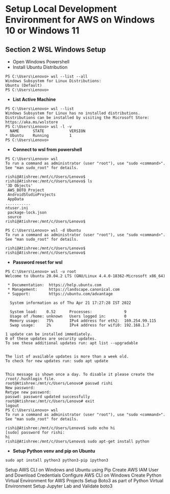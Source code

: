# Setup Local Development Environment for AWS on Windows 10 or Windows 11

## Section 2 WSL Windows Setup
* Open Windows Powershell
* Install Ubuntu Distribution
```
PS C:\Users\Lenovo> wsl --list --all
Windows Subsystem for Linux Distributions:
Ubuntu (Default)
PS C:\Users\Lenovo>
```
* **List Active Machine**

```
PS C:\Users\Lenovo> wsl --list
Windows Subsystem for Linux has no installed distributions.
Distributions can be installed by visiting the Microsoft Store:
https://aka.ms/wslstore
PS C:\Users\Lenovo> wsl -l -v
  NAME      STATE           VERSION
* Ubuntu    Running         1
PS C:\Users\Lenovo>
```

* **Connect to wsl from powershell**
```
PS C:\Users\Lenovo> wsl
To run a command as administrator (user "root"), use "sudo <command>".
See "man sudo_root" for details.

rishi@Atishree:/mnt/c/Users/Lenovo$
rishi@Atishree:/mnt/c/Users/Lenovo$ ls
'3D Objects'
 AWS_BOTO_Project
 AndroidStudioProjects
 AppData
...........
ntuser.ini
 package-lock.json
 source
rishi@Atishree:/mnt/c/Users/Lenovo$
```

```
PS C:\Users\Lenovo> wsl -d Ubuntu                                                                                       To run a command as administrator (user "root"), use "sudo <command>".
See "man sudo_root" for details.

rishi@Atishree:/mnt/c/Users/Lenovo$
rishi@Atishree:/mnt/c/Users/Lenovo$                                                                                                                                                                                                                                                    
```

* **Password reset for wsl**
```
PS C:\Users\Lenovo> wsl -u root                                                                                         Welcome to Ubuntu 20.04.2 LTS (GNU/Linux 4.4.0-18362-Microsoft x86_64)

 * Documentation:  https://help.ubuntu.com
 * Management:     https://landscape.canonical.com
 * Support:        https://ubuntu.com/advantage

  System information as of Thu Apr 21 17:27:28 IST 2022

  System load:    0.52      Processes:              9
  Usage of /home: unknown   Users logged in:        0
  Memory usage:   75%       IPv4 address for eth2:  169.254.99.115
  Swap usage:     2%        IPv4 address for wifi0: 192.168.1.7

1 update can be installed immediately.
0 of these updates are security updates.
To see these additional updates run: apt list --upgradable


The list of available updates is more than a week old.
To check for new updates run: sudo apt update


This message is shown once a day. To disable it please create the
/root/.hushlogin file.
root@Atishree:/mnt/c/Users/Lenovo# passwd rishi
New password:
Retype new password:
passwd: password updated successfully
root@Atishree:/mnt/c/Users/Lenovo# exit
logout
PS C:\Users\Lenovo> wsl
To run a command as administrator (user "root"), use "sudo <command>".
See "man sudo_root" for details.

rishi@Atishree:/mnt/c/Users/Lenovo$ sudo echo hi
[sudo] password for rishi:
hi
rishi@Atishree:/mnt/c/Users/Lenovo$ sudo apt-get install python
```


* **Setup Python venv and pip on Ubuntu**
```
sudo apt install python3 python3-pip ipython3
```


Setup AWS CLI on Windows and Ubuntu using Pip
Create AWS IAM User and Download Credentials
Configure AWS CLI on Windows
Create Python Virtual Environment for AWS Projects
Setup Boto3 as part of Python Virtual Environment
Setup Jupyter Lab and Validate boto3
